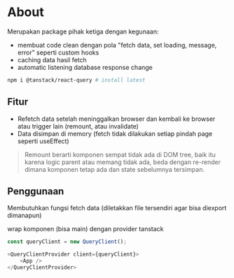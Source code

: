 # About

Merupakan package pihak ketiga dengan kegunaan:

- membuat code clean dengan pola "fetch data, set loading, message, error" seperti custom hooks
- caching data hasil fetch
- automatic listening database response change

```bash
npm i @tanstack/react-query # install latest
```

## Fitur

- Refetch data setelah meninggalkan browser dan kembali ke browser atau trigger lain (remount, atau invalidate)
- Data disimpan di memory (fetch tidak dilakukan setiap pindah page seperti useEffect)

> Remount berarti komponen sempat tidak ada di DOM tree, baik itu karena logic parent atau memang tidak ada, beda dengan re-render dimana komponen tetap ada dan state sebelumnya tersimpan.

## Penggunaan

Membutuhkan fungsi fetch data (diletakkan file tersendiri agar bisa diexport dimanapun)

wrap komponen (bisa main) dengan provider tanstack

```js
const queryClient = new QueryClient();

<QueryClientProvider client={queryClient}>
    <App />
</QueryClientProvider>
```
